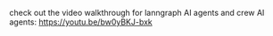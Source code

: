 check out the video walkthrough for lanngraph AI agents and crew AI agents: https://youtu.be/bw0yBKJ-bxk
